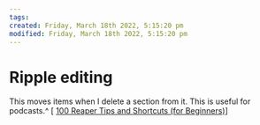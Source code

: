 ```yaml
---
tags: 
created: Friday, March 18th 2022, 5:15:20 pm
modified: Friday, March 18th 2022, 5:15:20 pm
---
```


# Ripple editing
This moves items when I delete a section from it. This is useful for podcasts.^ [ [100 Reaper Tips and Shortcuts (for Beginners)](https://www.youtube.com/watch?v=3AToV1uoqqY)]